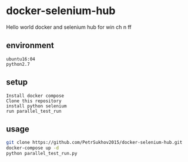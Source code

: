 # docker-selenium-hub
Hello world docker and selenium hub for win ch n ff
## environment
```
ubuntu16:04
python2.7
```

## setup
```
Install docker compose
Clone this repository
install python selenium
run parallel_test_run
```

## usage
```sh
git clone https://github.com/PetrSukhov2015/docker-selenium-hub.git
docker-compose up -d
python parallel_test_run.py
```



      

